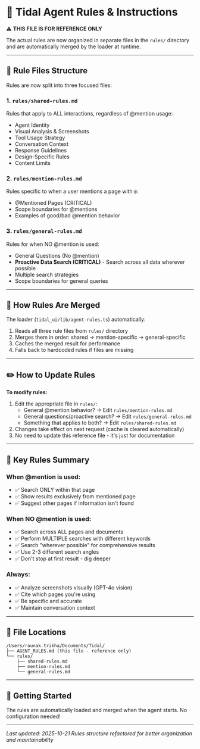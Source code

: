 # 🤖 Tidal Agent Rules & Instructions

⚠️ **THIS FILE IS FOR REFERENCE ONLY**

The actual rules are now organized in separate files in the `rules/` directory and are automatically merged by the loader at runtime.

---

## 📂 Rule Files Structure

Rules are now split into three focused files:

### 1. `rules/shared-rules.md`
Rules that apply to ALL interactions, regardless of @mention usage:
- Agent Identity
- Visual Analysis & Screenshots
- Tool Usage Strategy
- Conversation Context
- Response Guidelines
- Design-Specific Rules
- Content Limits

### 2. `rules/mention-rules.md`
Rules specific to when a user mentions a page with `@`:
- @Mentioned Pages (CRITICAL)
- Scope boundaries for @mentions
- Examples of good/bad @mention behavior

### 3. `rules/general-rules.md`
Rules for when NO @mention is used:
- General Questions (No @mention)
- **Proactive Data Search (CRITICAL)** - Search across all data wherever possible
- Multiple search strategies
- Scope boundaries for general queries

---

## 🔄 How Rules Are Merged

The loader (`tidal_ui/lib/agent-rules.ts`) automatically:
1. Reads all three rule files from `rules/` directory
2. Merges them in order: shared → mention-specific → general-specific
3. Caches the merged result for performance
4. Falls back to hardcoded rules if files are missing

---

## ✏️ How to Update Rules

**To modify rules:**
1. Edit the appropriate file in `rules/`:
   - General @mention behavior? → Edit `rules/mention-rules.md`
   - General questions/proactive search? → Edit `rules/general-rules.md`
   - Something that applies to both? → Edit `rules/shared-rules.md`
2. Changes take effect on next request (cache is cleared automatically)
3. No need to update this reference file - it's just for documentation

---

## 🔑 Key Rules Summary

### When @mention is used:
- ✅ Search ONLY within that page
- ✅ Show results exclusively from mentioned page
- ✅ Suggest other pages if information isn't found

### When NO @mention is used:
- ✅ Search across ALL pages and documents
- ✅ Perform MULTIPLE searches with different keywords
- ✅ Search "wherever possible" for comprehensive results
- ✅ Use 2-3 different search angles
- ✅ Don't stop at first result - dig deeper

### Always:
- ✅ Analyze screenshots visually (GPT-4o vision)
- ✅ Cite which pages you're using
- ✅ Be specific and accurate
- ✅ Maintain conversation context

---

## 📍 File Locations

```
/Users/raunak.trikha/Documents/Tidal/
├── AGENT_RULES.md (this file - reference only)
└── rules/
    ├── shared-rules.md
    ├── mention-rules.md
    └── general-rules.md
```

---

## 🚀 Getting Started

The rules are automatically loaded and merged when the agent starts. No configuration needed!

---

*Last updated: 2025-10-21*
*Rules structure refactored for better organization and maintainability*


